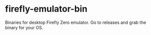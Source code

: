 # firefly-emulator-bin

Binaries for desktop Firefly Zero emulator. Go to releases and grab the binary for your OS.

